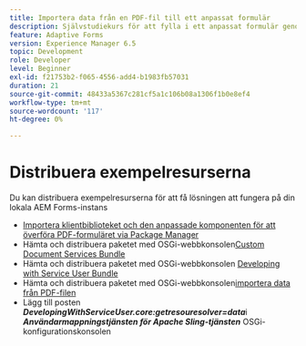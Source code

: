 ```yaml
---
title: Importera data från en PDF-fil till ett anpassat formulär
description: Självstudiekurs för att fylla i ett anpassat formulär genom att importera en PDF-fil
feature: Adaptive Forms
version: Experience Manager 6.5
topic: Development
role: Developer
level: Beginner
exl-id: f21753b2-f065-4556-add4-b1983fb57031
duration: 21
source-git-commit: 48433a5367c281cf5a1c106b08a1306f1b0e8ef4
workflow-type: tm+mt
source-wordcount: '117'
ht-degree: 0%

---
```


# Distribuera exempelresurserna

Du kan distribuera exempelresurserna för att få lösningen att fungera på din lokala AEM Forms-instans

* [Importera klientbiblioteket och den anpassade komponenten för att överföra PDF-formuläret via Package Manager](./assets/client-libs-custom-component.zip)
* Hämta och distribuera paketet med OSGi-webbkonsolen[Custom Document Services Bundle](/help/forms/assets/common-osgi-bundles/AEMFormsDocumentServices.core-1.0-SNAPSHOT.jar)
* Hämta och distribuera paketet med OSGi-webbkonsolen [Developing with Service User Bundle](/help/forms/assets/common-osgi-bundles/DevelopingWithServiceUser.jar)
* Hämta och distribuera paketet med OSGi-webbkonsolen[importera data från PDF-filen](./assets/onlineToOffline.core-1.0.0-SNAPSHOT.jar)
* Lägg till posten _&#x200B;**DevelopingWithServiceUser.core:getresouresolver=data**&#x200B;_ i _&#x200B;**Användarmappningstjänsten för Apache Sling-tjänsten**&#x200B;_ OSGi-konfigurationskonsolen
